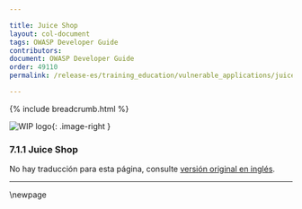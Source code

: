 ```yaml
---

title: Juice Shop
layout: col-document
tags: OWASP Developer Guide
contributors:
document: OWASP Developer Guide
order: 49110
permalink: /release-es/training_education/vulnerable_applications/juice_shop/

---
```


{% include breadcrumb.html %}

<style type="text/css">
.image-right {
  height: 180px;
  display: block;
  margin-left: auto;
  margin-right: auto;
  float: right;
}
</style>

![WIP logo](../../../assets/images/dg_wip.png "Work in progress"){: .image-right }

### 7.1.1 Juice Shop

No hay traducción para esta página, consulte [versión original en inglés][release090101].

----

[release090101]: https://github.com/OWASP/www-project-developer-guide/blob/main/release/09-training-education/01-vulnerable-apps/01-juice-shop.md

\newpage
